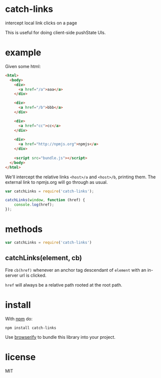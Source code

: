 # catch-links

intercept local link clicks on a page

This is useful for doing client-side pushState UIs.

# example

Given some html:

``` html
<html>
  <body>
    <div>
      <a href="/a">aaa</a>
    </div>

    <div>
      <a href="/b">bbb</a>
    </div>

    <div>
      <a href="cc">cc</a>
    </div>
    
    <div>
      <a href="http://npmjs.org">npmjs</a>
    </div>
    
    <script src="bundle.js"></script>
  </body>
</html>
```

We'll intercept the relative links `<host>/a` and `<host>/b`, printing them.
The external link to npmjs.org will go through as usual.

``` js
var catchLinks = require('catch-links');

catchLinks(window, function (href) {
    console.log(href);
});
```

# methods

``` js
var catchLinks = require('catch-links')
```

## catchLinks(element, cb)

Fire `cb(href)` whenever an anchor tag descendant of `element` with an in-server
url is clicked.

`href` will always be a relative path rooted at the root path.

# install

With [npm](https://npmjs.org) do:

```
npm install catch-links
```

Use [browserify](http://browserify.org) to bundle this library into your
project.

# license

MIT
